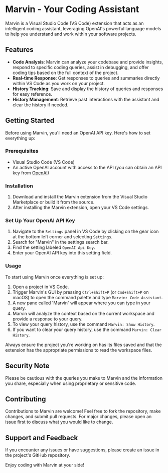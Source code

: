 # Marvin - Your Coding Assistant

Marvin is a Visual Studio Code (VS Code) extension that acts as an intelligent coding assistant, leveraging OpenAI's powerful language models to help you understand and work within your software projects.

## Features

- **Code Analysis**: Marvin can analyze your codebase and provide insights, respond to specific coding queries, assist in debugging, and offer coding tips based on the full context of the project.
- **Real-time Response**: Get responses to queries and summaries directly within VS Code as you work on your project.
- **History Tracking**: Save and display the history of queries and responses for easy reference.
- **History Management**: Retrieve past interactions with the assistant and clear the history if needed.

## Getting Started

Before using Marvin, you'll need an OpenAI API key. Here's how to set everything up:

### Prerequisites

- Visual Studio Code (VS Code)
- An active OpenAI account with access to the API (you can obtain an API key from [OpenAI](https://openai.com/))

### Installation

1. Download and install the Marvin extension from the Visual Studio Marketplace or build it from the source.
2. After installing the Marvin extension, open your VS Code settings.

### Set Up Your OpenAI API Key

1. Navigate to the `Settings` panel in VS Code by clicking on the gear icon at the bottom left corner and selecting `Settings`.
2. Search for "Marvin" in the settings search bar.
3. Find the setting labeled `OpenAI Api Key`.
4. Enter your OpenAI API key into this setting field.

### Usage

To start using Marvin once everything is set up:

1. Open a project in VS Code.
2. Trigger Marvin's GUI by pressing `Ctrl+Shift+P` (or `Cmd+Shift+P` on macOS) to open the command palette and type `Marvin: Code Assistant`.
3. A new pane called 'Marvin' will appear where you can type in your query.
4. Marvin will analyze the context based on the current workspace and provide a response to your query.
5. To view your query history, use the command `Marvin: Show History`.
6. If you want to clear your query history, use the command `Marvin: Clear History`.

Always ensure the project you're working on has its files saved and that the extension has the appropriate permissions to read the workspace files.

## Security Note

Please be cautious with the queries you make to Marvin and the information you share, especially when using proprietary or sensitive code.

## Contributing

Contributions to Marvin are welcome! Feel free to fork the repository, make changes, and submit pull requests. For major changes, please open an issue first to discuss what you would like to change.

## Support and Feedback

If you encounter any issues or have suggestions, please create an issue in the project's GitHub repository.

Enjoy coding with Marvin at your side!